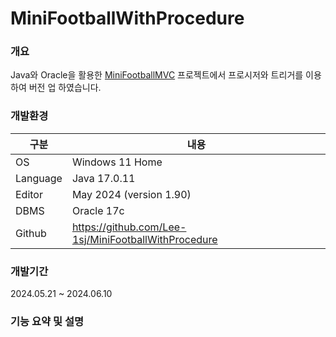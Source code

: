 # MiniFootballWithProcedure  

### 개요  

Java와 Oracle을 활용한 [MiniFootballMVC](https://github.com/Lee-1sj/MiniFootballMVC) 프로젝트에서 프로시저와 트리거를 이용하여 버전 업 하였습니다.  

### 개발환경  

|구분|내용|  
|-----|------|  
|OS|Windows 11 Home|
|Language|Java 17.0.11|
|Editor|May 2024 (version 1.90)|
|DBMS|Oracle 17c|
|Github|https://github.com/Lee-1sj/MiniFootballWithProcedure|

### 개발기간

2024.05.21 ~ 2024.06.10

### 기능 요약 및 설명